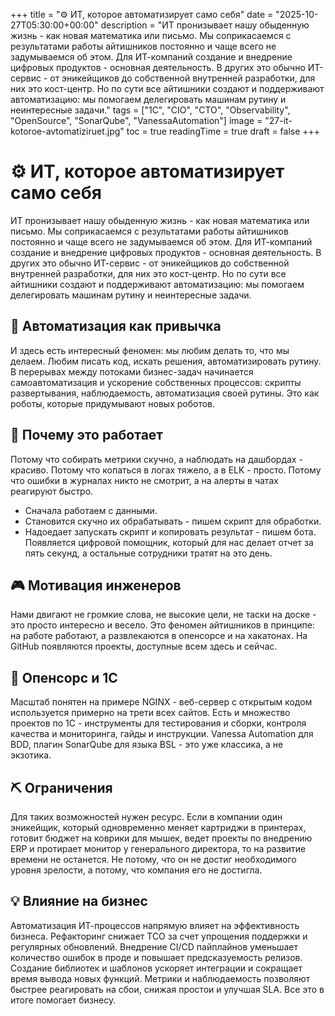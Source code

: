 +++
title = "⚙️ ИТ, которое автоматизирует само себя"
date = "2025-10-27T05:30:00+00:00"
description = "ИТ пронизывает нашу обыденную жизнь - как новая математика или письмо. Мы соприкасаемся с результатами работы айтишников постоянно и чаще всего не задумываемся об этом. Для ИТ-компаний создание и внедрение цифровых продуктов - основная деятельность. В других это обычно ИТ-сервис - от эникейщиков до собственной внутренней разработки, для них это кост-центр. Но по сути все айтишники создают и поддерживают автоматизацию: мы помогаем делегировать машинам рутину и неинтересные задачи."
tags = ["1C", "CIO", "CTO", "Observability", "OpenSource", "SonarQube", "VanessaAutomation"]
image = "27-it-kotoroe-avtomatiziruet.jpg"
toc = true
readingTime = true
draft = false
+++

# ⚙️ ИТ, которое автоматизирует само себя  
ИТ пронизывает нашу обыденную жизнь - как новая математика или письмо. Мы соприкасаемся с результатами работы айтишников постоянно и чаще всего не задумываемся об этом. Для ИТ-компаний создание и внедрение цифровых продуктов - основная деятельность. В других это обычно ИТ-сервис - от эникейщиков до собственной внутренней разработки, для них это кост-центр. Но по сути все айтишники создают и поддерживают автоматизацию: мы помогаем делегировать машинам рутину и неинтересные задачи.  
  
## 🔁 Автоматизация как привычка  
И здесь есть интересный феномен: мы любим делать то, что мы делаем. Любим писать код, искать решения, автоматизировать рутину. В перерывах между потоками бизнес-задач начинается самоавтоматизация и ускорение собственных процессов: скрипты развертывания, наблюдаемость, автоматизация своей рутины. Это как роботы, которые придумывают новых роботов.  
  
## 🤖 Почему это работает  
Потому что собирать метрики скучно, а наблюдать на дашбордах - красиво. Потому что копаться в логах тяжело, а в ELK - просто. Потому что ошибки в журналах никто не смотрит, а на алерты в чатах реагируют быстро.  
* Сначала работаем с данными.  
* Становится скучно их обрабатывать - пишем скрипт для обработки.  
* Надоедает запускать скрипт и копировать результат - пишем бота.  
Появляется цифровой помощник, который для нас делает отчет за пять секунд, а остальные сотрудники тратят на это день.  
  
## 🎮 Мотивация инженеров  
Нами двигают не громкие слова, не высокие цели, не таски на доске - это просто интересно и весело. Это феномен айтишников в принципе: на работе работают, а развлекаются в опенсорсе и на хакатонах. На GitHub появляются проекты, доступные всем здесь и сейчас.  
  
## 🧩 Опенсорс и 1С  
Масштаб понятен на примере NGINX - веб-сервер с открытым кодом используется примерно на трети всех сайтов. Есть и множество проектов по 1С - инструменты для тестирования и сборки, контроля качества и мониторинга, гайды и инструкции. Vanessa Automation для BDD, плагин SonarQube для языка BSL - это уже классика, а не экзотика.  
  
## ⛏️ Ограничения  
Для таких возможностей нужен ресурс. Если в компании один эникейщик, который одновременно меняет картриджи в принтерах, готовит бюджет на коврики для мышек, ведет проекты по внедрению ERP и протирает монитор у генерального директора, то на развитие времени не останется. Не потому, что он не достиг необходимого уровня зрелости, а потому, что компания его не достигла.  
  
## 💡 Влияние на бизнес  
Автоматизация ИТ-процессов напрямую влияет на эффективность бизнеса. Рефакторинг снижает TCO за счет упрощения поддержки и регулярных обновлений. Внедрение CI/CD пайплайнов уменьшает количество ошибок в проде и повышает предсказуемость релизов. Создание библиотек и шаблонов ускоряет интеграции и сокращает время вывода новых функций. Метрики и наблюдаемость позволяют быстрее реагировать на сбои, снижая простои и улучшая SLA. Все это в итоге помогает бизнесу.  
